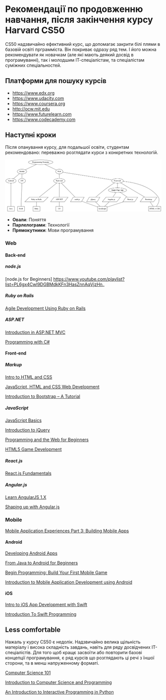 # Рекомендації по продовженню навчання, після закінчення курсу **Harvard CS50**

CS50 надзвичайно ефективний курс, що допомагає закрити білі плями в базовій освіті прграмміста. Він покриває одразу ряд тем. І його можна рекомендувати як новачкам (але які мають деякий досвід в програмуванні), так і молодшим ІТ-спеціалістам, та спеціалістам суміжних спеціальностей.

## Платформи для пошуку курсів

- https://www.edx.org
- https://www.udacity.com
- https://www.coursera.org
- http://ocw.mit.edu
- https://www.futurelearn.com
- https://www.codecademy.com

## Наступні кроки

Після опанування курсу, для подальшої освіти, студентам рекомендовано: переважно розглядати курси з конкретних технологій.

![Programming Landscape](assets/plscape.png?raw=true)
- **Овали**: Поняття
- **Парлелограми**: Технології
- **Прямокутники**: Мови програмування

### Web

#### Back-end

##### node.js

[node.js for Beginners] https://www.youtube.com/playlist?list=PL6gx4Cwl9DGBMdkKFn3HasZnnAqVjzHn_

##### Ruby on Rails

[Agile Development Using Ruby on Rails](https://www.edx.org/xseries/agile-development-using-ruby-rails)

##### ASP.NET

[Introduction in ASP.NET MVC](https://mva.microsoft.com/ru/training-courses/-asp-net-mvc-8322?l=eTXjmit7_304984382)

[Programming with C#](https://prod-edx-mktg-edit.edx.org/course/programming-c-microsoft-dev204x-2)

#### Front-end

##### Markup

[Intro to HTML and CSS](https://www.udacity.com/course/html5-game-development--cs255)

[JavaScript, HTML and CSS Web Development](https://www.edx.org/course/javascript-html-css-web-development-microsoft-dev211-1x)

[Introduction to Bootstrap – A Tutorial](https://www.edx.org/course/introduction-bootstrap-tutorial-microsoft-dev203x-0)

##### JavaScript

[JavaScript Basics](https://www.udacity.com/course/javascript-basics--ud804)

[Introduction to jQuery](https://www.edx.org/course/introduction-jquery-microsoft-dev208x-1)

[Programming and the Web for Beginners](https://www.coursera.org/learn/duke-programming-web)

[HTML5 Game Development](https://www.udacity.com/course/html5-game-development--cs255)

##### React.js

[React.js Fundamentals](http://reactjsprogram.teachable.com/courses/reactjsfundamentals)

##### Angular.js

[Learn AngularJS 1.X](https://www.codecademy.com/learn/learn-angularjs)

[Shaping up with Angular.js](https://www.codeschool.com/courses/shaping-up-with-angular-js)

### Mobile

[Mobile Application Experiences Part 3: Building Mobile Apps](https://www.edx.org/course/mobile-application-experiences-part-3-mitx-21w-789-3x#!)

#### Android

[Developing Android Apps](https://www.udacity.com/course/developing-android-apps--ud853)

[From Java to Android for Beginners](https://www.edx.org/xseries/java-android-beginners)

[Begin Programming: Build Your First Mobile Game](https://www.edx.org/xseries/java-android-beginners)

[Introduction to Mobile Application Development using Android](https://www.edx.org/course/introduction-mobile-application-hkustx-comp107x-0)

#### iOS

[Intro to iOS App Development with Swift](https://www.udacity.com/course/intro-to-ios-app-development-with-swift--ud585)

[Introduction To Swift Programming](https://www.coursera.org/learn/swift-programming)

## Less comfortable

Нажаль у курсу CS50 є недолік. Надзвичайно велика щільність матеріалу і висока складність завдань, навіть для ряду досвідчених ІТ-спеціалістів. Для того щоб кращє засвоїти або повторити базові концепції програмування, є ряд курсів що розглядають ці речі з їншої сторони, та в менш напруженному форматі.

[Computer Science 101](https://www.coursera.org/course/cs101)

[Introduction to Computer Science and Programming](http://ocw.mit.edu/courses/electrical-engineering-and-computer-science/6-00-introduction-to-computer-science-and-programming-fall-2008/)

[An Introduction to Interactive Programming in Python](https://www.coursera.org/course/interactivepython1
)
